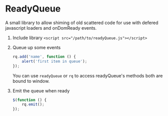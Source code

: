 # ReadyQueue
A small library to allow shiming of old scattered code for use with defered javascript loaders and onDomReady events.

1. Include library `<script src="/path/to/readyQueue.js"></script>`
2. Queue up some events

    ```javascript
    rq.add('name', function () {
        alert('first item in queue');
    });
    ```
    You can use `readyQueue` or `rq` to access readyQueue's methods both are bound to window.
3. Emit the queue when ready

    ```javascript
    $(function () {
        rq.emit();
    });
    ```

